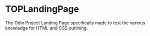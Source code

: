 # TOPLandingPage
The Odin Project Landing Page specifically made to test the various knowledge for HTML and CSS outlining.
